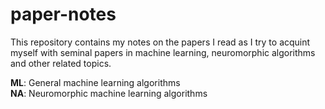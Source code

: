 # paper-notes
This repository contains my notes on the papers I read as I try to acquint myself with seminal papers in machine learning, neuromorphic algorithms and other related topics. 

**ML**: General machine learning algorithms  
**NA**: Neuromorphic machine learning algorithms  
